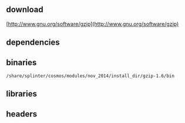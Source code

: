## download

[http://www.gnu.org/software/gzip](http://www.gnu.org/software/gzip)

## dependencies

## binaries

	/share/splinter/cosmos/modules/nov_2014/install_dir/gzip-1.6/bin

## libraries


## headers

